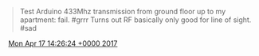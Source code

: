 > Test Arduino 433Mhz transmission from ground floor up to my apartment: fail\. \#grrr  Turns out RF basically only good for line of sight\. \#sad

<img src="../../media/tweet.ico" width="12" /> [Mon Apr 17 14:26:24 +0000 2017](https://twitter.com/DromerDenker/status/853977951712550912)